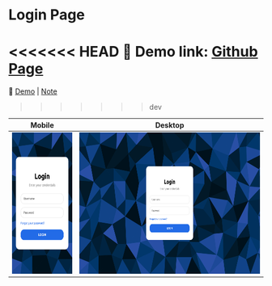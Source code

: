 # Login Page

<<<<<<< HEAD
🔗 Demo link: [Github Page](https://kris-lu-dev.github.io/ASMR-Web-Design-to-HTML-Exercises/02-Login-1/)
=======
🔗 [Demo](https://kris-lu-dev.github.io/ASMR-Web-Design-to-HTML-Exercises/02-Login-1/) \| [Note]()
>>>>>>> dev

| Mobile                                          | Desktop                                  |
| ----------------------------------------------- | ---------------------------------------- |
| <img src="Screenshot-mobile.png" height="280"/> | <img src="Screenshot.png" height="280"/> |
